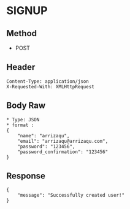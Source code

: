 # SIGNUP

## Method

* POST

## Header

```
Content-Type: application/json
X-Requested-With: XMLHttpRequest
```

## Body Raw

```
* Type: JSON
* format : 
{
    "name": "arrizaqu",
    "email": "arrizaqu@arrizaqu.com",
    "password": "123456",
    "password_confirmation": "123456"
}
```

## Response

```
{
    "message": "Successfully created user!"
}
```



